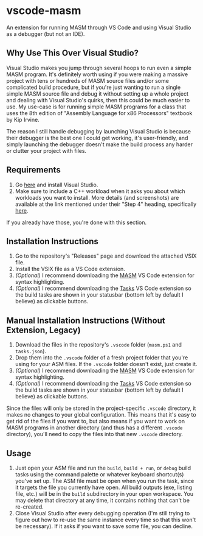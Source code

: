 # vscode-masm

An extension for running MASM through VS Code and using Visual Studio as a debugger (but not an IDE).

## Why Use This Over Visual Studio?

Visual Studio makes you jump through several hoops to run even a simple MASM program. It's definitely worth using if you were making a massive project with tens or hundreds of MASM source files and/or some complicated build procedure, but if you're just wanting to run a single simple MASM source file and debug it without setting up a whole project and dealing with Visual Studio's quirks, then this could be much easier to use. My use-case is for running simple MASM programs for a class that uses the 8th edition of "Assembly Language for x86 Processors" textbook by Kip Irvine.

The reason I still handle debugging by launching Visual Studio is because their debugger is the best one I could get working, it's user-friendly, and simply launching the debugger doesn't make the build process any harder or clutter your project with files.

## Requirements

1. Go [here](https://learn.microsoft.com/en-us/visualstudio/install/install-visual-studio?view=vs-2022) and install Visual Studio.
2. Make sure to include a C++ workload when it asks you about which workloads you want to install. More details (and screenshots) are available at the link mentioned under their "Step 4" heading, specifically [here](https://learn.microsoft.com/en-us/visualstudio/install/install-visual-studio#step-4---choose-workloads).

If you already have those, you're done with this section.

## Installation Instructions

1. Go to the repository's "Releases" page and download the attached VSIX file.
2. Install the VSIX file as a VS Code extension.
3. *(Optional)* I recommend downloading the [MASM](https://marketplace.visualstudio.com/items?itemName=blindtiger.masm) VS Code extension for syntax highlighting.
4. *(Optional)* I recommend downloading the [Tasks](https://marketplace.visualstudio.com/items?itemName=actboy168.tasks) VS Code extension so the build tasks are shown in your statusbar (bottom left by default I believe) as clickable buttons.

## Manual Installation Instructions (Without Extension, Legacy)

1. Download the files in the repository's `.vscode` folder (`masm.ps1` and `tasks.json`).
2. Drop them into the `.vscode` folder of a fresh project folder that you're using for your ASM files. If the `.vscode` folder doesn't exist, just create it.
3. *(Optional)* I recommend downloading the [MASM](https://marketplace.visualstudio.com/items?itemName=blindtiger.masm) VS Code extension for syntax highlighting.
4. *(Optional)* I recommend downloading the [Tasks](https://marketplace.visualstudio.com/items?itemName=actboy168.tasks) VS Code extension so the build tasks are shown in your statusbar (bottom left by default I believe) as clickable buttons.

Since the files will only be stored in the project-specific `.vscode` directory, it makes no changes to your global configuration. This means that it's easy to get rid of the files if you want to, but also means if you want to work on MASM programs in another directory (and thus has a different `.vscode` directory), you'll need to copy the files into that new `.vscode` directory.

## Usage

1. Just open your ASM file and run the `build`, `build + run`, or `debug` build tasks using the command palette or whatever keyboard shortcut(s) you've set up. The ASM file must be open when you run the task, since it targets the file you currently have open. All build outputs (exe, listing file, etc.) will be in the `build` subdirectory in your open workspace. You may delete that directory at any time, it contains nothing that can't be re-created.
2. Close Visual Studio after every debugging operation (I'm still trying to figure out how to re-use the same instance every time so that this won't be necessary). If it asks if you want to save some file, you can decline.
